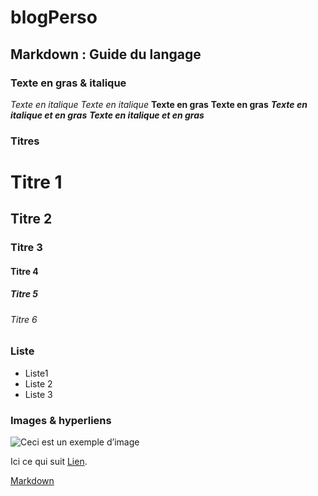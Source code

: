 # blogPerso

## Markdown : Guide du langage 

### Texte en gras & italique

*Texte en italique*
_Texte en italique_
**Texte en gras**
__Texte en gras__
***Texte en italique et en gras***
___Texte en italique et en gras___

### Titres

#  Titre 1
## Titre 2
###  Titre 3
#### Titre 4
#####  Titre 5
###### Titre 6

### Liste

- Liste1
- Liste 2
- Liste 3

### Images & hyperliens

![Ceci est un exemple d’image](https://example.com/bild.jpg)

Ici ce qui suit [Lien](https://example.com/ "titre de lien optionnel").

[Markdown](https://www.ionos.fr/digitalguide/sites-internet/developpement-web/markdown/ "exemple")